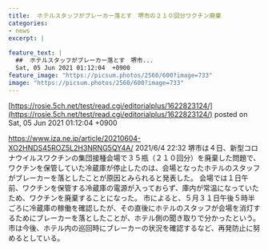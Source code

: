 ```yaml
---
title:  ホテルスタッフがブレーカー落とす　堺市の２１０回分ワクチン廃棄  
categories:
- news
excerpt: |
  
feature_text: |
  ##  ホテルスタッフがブレーカー落とす　堺市...
  Sat, 05 Jun 2021 01:12:04  +0900
feature_image: "https://picsum.photos/2560/600?image=733"
image: "https://picsum.photos/2560/600?image=733"
---
```


[https://rosie.5ch.net/test/read.cgi/editorialplus/1622823124/](https://rosie.5ch.net/test/read.cgi/editorialplus/1622823124/)
posted on Sat, 05 Jun 2021 01:12:04  +0900

<!--more-->

https://www.iza.ne.jp/article/20210604-XO2HNDS45ROZ5L2H3NRNG5QY4A/ 2021/6/4 22:32 堺市は４日、新型コロナウイルスワクチンの集団接種会場で３５瓶（２１０回分）を廃棄した問題で、ワクチンを保管していた冷蔵庫が停止したのは、会場となったホテルのスタッフがブレーカーを落としたことが原因とみられると発表した。 会場では１日午前、ワクチンを保管する冷蔵庫の電源が入っておらず、庫内が常温になっていたため、ワクチンを廃棄することになった。 市によると、５月３１日午後５時半ごろに冷蔵庫の稼働を確認したが、その直後にホテルのスタッフが会場を消灯するためにブレーカーを落としたことが、ホテル側の聞き取りで分かったという。 市は今後、ホテル内の巡回時にブレーカーの状況を確認するなど、再発防止に努めるとしている。
